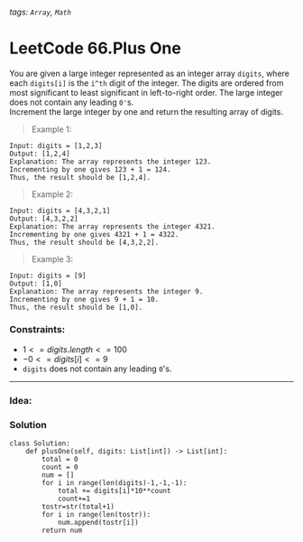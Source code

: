 ###### tags: `Array`, `Math`

# LeetCode 66.Plus One
You are given a large integer represented as an integer array ```digits```, where each ```digits[i]``` is the ```i^th``` digit of the integer. The digits are ordered from most significant to least significant in left-to-right order. The large integer does not contain any leading ```0'```s.  
Increment the large integer by one and return the resulting array of digits.  



>Example 1:
```
Input: digits = [1,2,3]
Output: [1,2,4]
Explanation: The array represents the integer 123.
Incrementing by one gives 123 + 1 = 124.
Thus, the result should be [1,2,4].
```

>Example 2:
```
Input: digits = [4,3,2,1]
Output: [4,3,2,2]
Explanation: The array represents the integer 4321.
Incrementing by one gives 4321 + 1 = 4322.
Thus, the result should be [4,3,2,2].
```
>Example 3:
```
Input: digits = [9]
Output: [1,0]
Explanation: The array represents the integer 9.
Incrementing by one gives 9 + 1 = 10.
Thus, the result should be [1,0].
```
 

### Constraints:

- $1 <= digits.length <= 100$
- $-0 <= digits[i] <= 9$
- ```digits``` does not contain any leading ```0```'s.



---
### Idea:
>
### Solution

```python=
class Solution:
    def plusOne(self, digits: List[int]) -> List[int]:
        total = 0
        count = 0
        num = []
        for i in range(len(digits)-1,-1,-1):
            total += digits[i]*10**count
            count+=1
        tostr=str(total+1)
        for i in range(len(tostr)):
            num.append(tostr[i])
        return num
```
